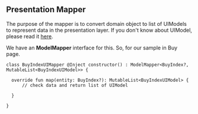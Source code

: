 ## Presentation Mapper

The purpose of the mapper is to convert domain object to list of UIModels to represent data in the presentation layer. 
If you don't know about UIModel, please read it [here](https://github.com/TrustyCars/android-sample-project/blob/main/readme/presentation/model.md). 

We have an **ModelMapper** interface for this. So, for our sample in Buy page. 

```
class BuyIndexUIMapper @Inject constructor() : ModelMapper<BuyIndex?, MutableList<BuyIndexUIModel>> {

  override fun map(entity: BuyIndex?): MutableList<BuyIndexUIModel> {
      // check data and return list of UIModel
     
  }
  
}
```

